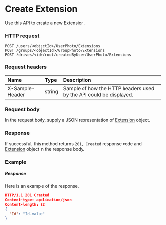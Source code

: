 # Create Extension

Use this API to create a new Extension.
### HTTP request
```http
POST /users/<objectId>/UserPhoto/Extensions
POST /groups/<objectId>/GroupPhoto/Extensions
POST /drives/<id>/root/createdByUser/UserPhoto/Extensions

```
### Request headers
| Name       | Type | Description|
|:---------------|:--------|:----------|
| X-Sample-Header  | string  | Sample of how the HTTP headers used by the API could be displayed.|

### Request body
In the request body, supply a JSON representation of [Extension](../resources/extension.md) object.


### Response
If successful, this method returns `201, Created` response code and [Extension](../resources/extension.md) object in the response body.

### Example
##### Response
Here is an example of the response.
```json
HTTP/1.1 201 Created
Content-type: application/json
Content-length: 22
{
  "Id": "Id-value"
}
```

<!-- uuid: 2819420f-d333-472f-a066-5313044e50db
2015-10-09 16:05:02 UTC -->